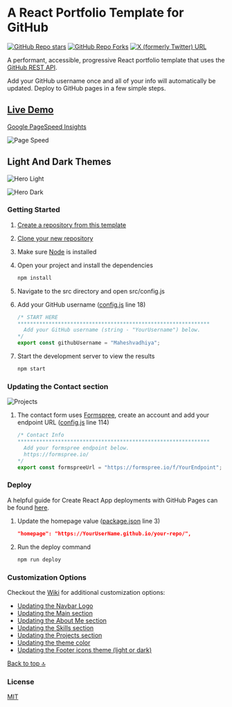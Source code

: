 # A React Portfolio Template for GitHub

[![GitHub Repo stars](https://img.shields.io/github/stars/mshuber1981/github-react-portfolio-template?color=%2361dbfb&style=for-the-badge&logo=github)](https://github.com/mshuber1981/github-react-portfolio-template/stargazers/) [![GitHub Repo Forks](https://img.shields.io/github/forks/mshuber1981/github-react-portfolio-template?color=%2361dbfb&style=for-the-badge&logo=github&label=Forks)](https://github.com/mshuber1981/github-react-portfolio-template/network/members) [![X (formerly Twitter) URL](https://img.shields.io/twitter/url?url=https%3A%2F%2Fx.com&style=for-the-badge&logo=X&label=Say%20thank%20you!&labelColor=black&color=black)](https://twitter.com/intent/tweet?text=Thanks%20for%20the%20awesome%20Portfolio%20Template!%20https://github.com/mshuber1981/github-react-portfolio-template&via=MikeyHuber1981)

A performant, accessible, progressive React portfolio template that uses the [GitHub REST API](https://docs.github.com/en/free-pro-team@latest/rest).

Add your GitHub username once and all of your info will automatically be updated. Deploy to GitHub pages in a few simple steps.

## [Live Demo](https://mshuber1981.github.io/github-react-portfolio-template/#/)

[Google PageSpeed Insights](https://developers.google.com/speed/pagespeed/insights/)

![Page Speed](/README_images/speed.png)

## Light And Dark Themes

![Hero Light](/README_images/hero.png)

![Hero Dark](/README_images/heroDark.png)

### Getting Started

1. [Create a repository from this template](https://docs.github.com/en/repositories/creating-and-managing-repositories/creating-a-repository-from-a-template)
2. [Clone your new repository](https://docs.github.com/en/repositories/creating-and-managing-repositories/cloning-a-repository)
3. Make sure [Node](https://nodejs.org/en/) is installed
4. Open your project and install the dependencies

   ```bash
   npm install
   ```

5. Navigate to the src directory and open src/config.js
6. Add your GitHub username ([config.js](https://github.com/mshuber1981/github-react-portfolio-template/blob/main/src/config.js#L18) line 18)

   ```javascript
   /* START HERE
   ************************************************************** 
     Add your GitHub username (string - "YourUsername") below.
   */
   export const githubUsername = "Maheshvadhiya";
   ```

7. Start the development server to view the results

   ```bash
   npm start
   ```

### Updating the Contact section

![Projects](/README_images/contact.png)

1. The contact form uses [Formspree](https://formspree.io/), create an account and add your endpoint URL ([config.js](https://github.com/mshuber1981/github-react-portfolio-template/blob/main/src/config.js#L114) line 114)

   ```javascript
   /* Contact Info
   ************************************************************** 
     Add your formspree endpoint below.
     https://formspree.io/
   */
   export const formspreeUrl = "https://formspree.io/f/YourEndpoint";
   ```

### Deploy

A helpful guide for Create React App deployments with GitHub Pages can be found [here](https://create-react-app.dev/docs/deployment#github-pages).

1. Update the homepage value ([package.json](https://github.com/mshuber1981/github-react-portfolio-template/blob/main/package.json#L3) line 3)

   ```json
   "homepage": "https://YourUserName.github.io/your-repo/",
   ```

2. Run the deploy command

   ```bash
   npm run deploy
   ```

### Customization Options

Checkout the [Wiki](https://github.com/mshuber1981/github-react-portfolio-template/wiki) for additional customization options:

- [Updating the Navbar Logo](https://github.com/mshuber1981/github-react-portfolio-template/wiki/Updating-the-Navbar-Logo)
- [Updating the Main section](https://github.com/mshuber1981/github-react-portfolio-template/wiki/Updating-the-Main-section)
- [Updating the About Me section](https://github.com/mshuber1981/github-react-portfolio-template/wiki/Updating-the-About-Me-section)
- [Updating the Skills section](https://github.com/mshuber1981/github-react-portfolio-template/wiki/Updating-the-Skills-section)
- [Updating the Projects section](https://github.com/mshuber1981/github-react-portfolio-template/wiki/Updating-the-Projects-section)
- [Updating the theme color](https://github.com/mshuber1981/github-react-portfolio-template/wiki/Updating-the-theme-color)
- [Updating the Footer icons theme (light or dark)](https://github.com/mshuber1981/github-react-portfolio-template/wiki/Updating-the-Footer-icons-theme)

[Back to top :top:](#a-react-portfolio-template-for-github)

### License

[MIT](https://choosealicense.com/licenses/mit/)
